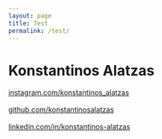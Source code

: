 ```yaml
---
layout: page
title: Test
permalink: /test/
---
```


<h1>Konstantinos Alatzas</h1>

<a href="https://www.instagram.com/konstantinos_alatzas">instagram.com/konstantinos_alatzas</a><br>
<br>
<a href="https://www.github.com/konstantinosalatzas">github.com/konstantinosalatzas</a><br>
<br>
<a href="https://www.linkedin.com/in/konstantinos-alatzas">linkedin.com/in/konstantinos-alatzas</a><br>
